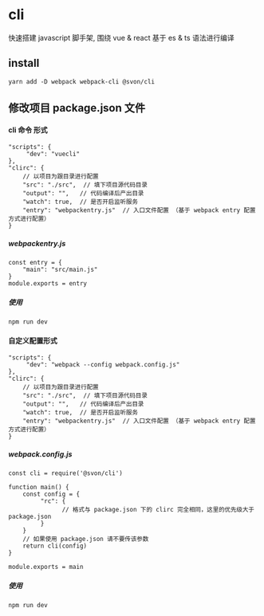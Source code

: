 # cli

快速搭建 javascript 脚手架, 围绕 vue & react 基于 es & ts 语法进行编译

## install

```
yarn add -D webpack webpack-cli @svon/cli
```

## 修改项目 package.json 文件

####  cli 命令 形式

```
"scripts": {
     "dev": "vuecli"
},
"clirc": {
    // 以项目为跟目录进行配置
    "src": "./src",  // 填下项目源代码目录
    "output": "",   // 代码编译后产出目录
    "watch": true,  // 是否开启监听服务
    "entry": "webpackentry.js"  // 入口文件配置 （基于 webpack entry 配置方式进行配置）
}
```
##### webpackentry.js

```
const entry = {
    "main": "src/main.js"
}
module.exports = entry
```

##### 使用
```
npm run dev
```

####  自定义配置形式

```
"scripts": {
     "dev": "webpack --config webpack.config.js"
},
"clirc": {
    // 以项目为跟目录进行配置
    "src": "./src",  // 填下项目源代码目录
    "output": "",   // 代码编译后产出目录
    "watch": true,  // 是否开启监听服务
    "entry": "webpackentry.js"  // 入口文件配置 （基于 webpack entry 配置方式进行配置）
}
```
##### webpack.config.js

```
const cli = require('@svon/cli')

function main() {
    const config = {
         "rc": {
               // 格式与 package.json 下的 clirc 完全相同，这里的优先级大于 package.json
         }
    }
    // 如果使用 package.json 请不要传该参数
    return cli(config)
}

module.exports = main
```

#####  使用
```
npm run dev
```

